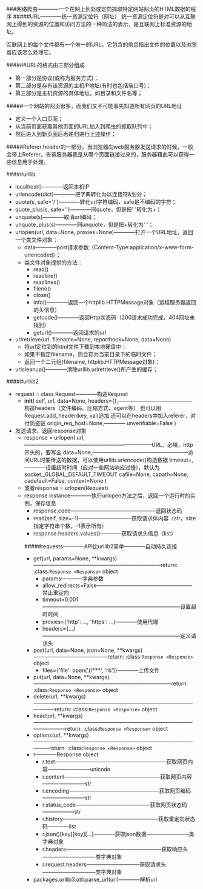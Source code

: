 ###网络爬虫————一个在网上到处或定向抓取特定网站网页的HTML数据的程序
#####URL————统一资源定位符（网址）
统一资源定位符是对可以从互联网上得到的资源的位置和访问方法的一种简洁的表示，是互联网上标准资源的地址。

互联网上的每个文件都有一个唯一的URL，它包含的信息指出文件的位置以及浏览器应该怎么处理它。

######URL的格式由三部分组成
- 第一部分是协议(或称为服务方式)；
- 第二部分是存有该资源的主机IP地址(有时也包括端口号)；
- 第三部分是主机资源的具体地址，如目录和文件名等；

#####一个网站的网页很多，而我们又不可能事先知道所有网页的URL地址
- 定义一个入口页面；
- 从当前页面获取其他页面的URL加入到爬虫的抓取队列中；
- 然后进入到新页面后再递归进行上述操作；

#####Referer
header的一部分，当浏览器向web服务器发送请求的时候，一般会带上Referer，告诉服务器我是从哪个页面链接过来的，服务器藉此可以获得一些信息用于处理。

#####urllib
- localhost()————返回本机IP
- urlencode(dict)————把字典转化为以连接符&划分；
- quote(s, safe='/')————转化url字符编码，safe是不编码的字符；
- quote_plus(s, safe='')————同quote，但是把' '转化为+；
- unquote(s)————取消url编码；
- unquote_plus(s)————同unquote，但是把+转化为' '；
- urlopen(url, data=None, proxies=None)————打开一个URL地址，返回一个类文件对象；
    + data————post请求参数（Content-Type:application/x-www-form-urlencoded）；
    + 类文件对象提供的方法：
        * read()
        * readline()
        * readlines()
        * fileno()
        * close()
        * info()————返回一个httplib.HTTPMessage对象（远程服务器返回的头信息）
        * getcode()————返回Http状态码（200请求成功完成，404网址未找到）
        * geturl()————返回请求的url
- urlretrieve(url, filename=None, reporthook=None, data=None)
    + 将url定位到的html文件下载到本地硬盘中；
    + 如果不指定filename，则会存为当前目录下的临时文件；
    + 返回一个二元组(filename, httplib.HTTPMessage对象)；
- urlcleanup()————清除urllib.urlretrieve()所产生的缓存；

#####urllib2
- request = class Request————构造Requset
    + __init__(
        self,
        url,
        data=None,
        headers={},——————————————构造headers（文件编码、压缩方式、agent等）
                                 也可以用Request.add_header(key, val)追加
                                 还可以在headers中加入referer，对付防盗链
        origin_req_host=None,————
        unverifiable=False
        )
- 发送请求，返回response对象
    + response = urlopen(
        url,————————————————————————URL，必填，http开头的，要写全
        data=None,——————————————————访问URL时要传送的数据，可以使用urllib.urlencode()构造数据
        timeout=<object object>,————设置超时时间（应对一些网站响应过慢），默认为socket._GLOBAL_DEFAULT_TIMEOUT
        cafile=None,
        capath=None,
        cadefault=False,
        context=None
        )
    + 或者response = urlopen(Request)
- response instance————执行urlopen方法之后，返回一个运行时的实例，保存信息
    + response.code————————————————返回状态码
    + read(self, size=-1)——————————获取请求体内容（str，size指定字符串个数，-1表示所有）
    + response.headers.values()————获取请求头信息（list）

#####requests————API比urllib2简单————自动持久连接
- get(url, params=None, **kwargs)————————————————————————return: :class:`Response <Response>` object
    + params————字典参数
    + allow_redirects=False——————————————————禁止重定向
    + timeout=0.001——————————————————————————设置超时时间
    + proxies={'http': ..., 'https': ...}————使用代理
    + headers={...}——————————————————————————定义请求头
- post(url, data=None, json=None, **kwargs)——————————————return: :class:`Response <Response>` object
    + files={'file': open('**/**/***', 'rb')}————上传文件
- put(url, data=None, **kwargs)——————————————————————————return: :class:`Response <Response>` object
- delete(url, **kwargs)——————————————————————————————————return: :class:`Response <Response>` object
- head(url, **kwargs)————————————————————————————————————return: :class:`Response <Response>` object
- options(url, **kwargs)—————————————————————————————————return: :class:`Response <Response>` object
- r————Response object
    + r.text—————————————————————获取网页内容————————unicode
    + r.content——————————————————获取网页内容————————str
    + r.encoding—————————————————获取网页编码————————str
    + r.status_code——————————————获取网页状态码——————str
    + r.history——————————————————获取重定向状态码————list
    + r.json()[key][key][...]————获取json数据————————类字典对象
    + r.headers——————————————————获取响应头——————————类字典对象
    + r.request.headers——————————获取请求头——————————类字典对象
- packages.urllib3.util.parse_url(url)————解析url